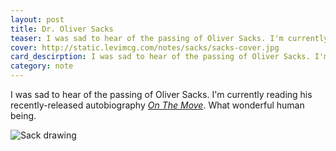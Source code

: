 ```yaml
---
layout: post
title: Dr. Oliver Sacks
teaser: I was sad to hear of the passing of Oliver Sacks. I'm currently reading his recently-released autobiography. What wonderful human being.
cover: http://static.levimcg.com/notes/sacks/sacks-cover.jpg
card_descirption: I was sad to hear of the passing of Oliver Sacks. I'm currently reading his recently-released autobiography. What wonderful human being.
category: note
---
```

I was sad to hear of the passing of Oliver Sacks. I'm currently reading his recently-released autobiography [_On The Move_](http://www.amazon.com/On-Move-Life-Oliver-Sacks/dp/0385352549). What wonderful human being.

![Sack drawing](http://static.levimcg.com/notes/sacks/sacks--small.png)
